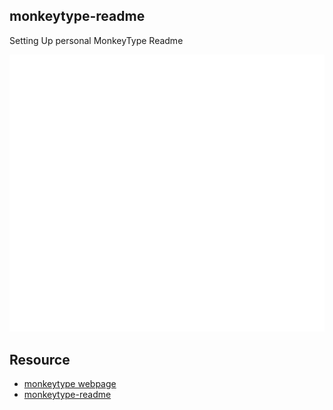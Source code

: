 ## monkeytype-readme
Setting Up personal MonkeyType Readme

<a href="https://monkeytype.com/profile/sheltonliu">
 <img src="https://raw.githubusercontent.com/s311354/monkeytype-readme/monkeytype-readme/monkeytype-readme-lb.svg" alt="My Monkeytype profile" />
</a>

## Resource
- [monkeytype webpage](https://github.com/monkeytypegame/monkeytype)
- [monkeytype-readme](https://github.com/monkeytype-hub/monkeytype-readme/blob/master/README.md)

